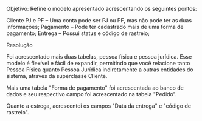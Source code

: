 Objetivo:
Refine o modelo apresentado acrescentando os seguintes pontos:

Cliente PJ e PF – Uma conta pode ser PJ ou PF, mas não pode ter as duas informações;
Pagamento – Pode ter cadastrado mais de uma forma de pagamento;
Entrega – Possui status e código de rastreio;

Resolução

Foi acrescentado mais duas tabelas, pessoa física e pessoa jurídica. Esse modelo é flexível 
e fácil de expandir, permitindo que você relacione tanto Pessoa Física quanto Pessoa Jurídica
indiretamente a outras entidades do sistema, através da superclasse Cliente.

Mais uma tabela "Forma de pagamento" foi acrescentada ao banco de dados e seu respectivo campo foi acrescentado na tabela "Pedido".

Quanto a estrega, acrescentei os campos "Data da entrega" e "código de rastreio".

